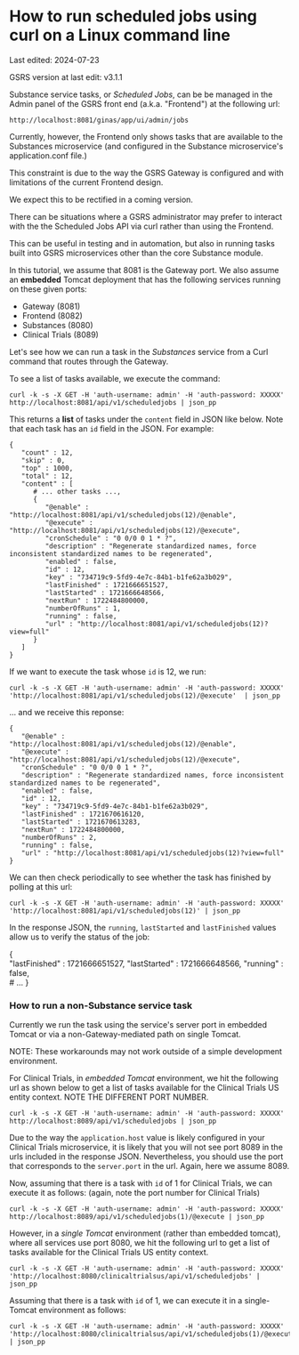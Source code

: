 # How to run scheduled jobs using curl on a Linux command line

Last edited: 2024-07-23

GSRS version at last edit: v3.1.1

Substance service tasks, or *Scheduled Jobs*, can be be managed in the Admin panel of the GSRS front end (a.k.a. "Frontend") at the following url: 

```
http://localhost:8081/ginas/app/ui/admin/jobs
```

Currently, however, the Frontend only shows tasks that are available to the Substances microservice (and configured in the Substance microservice's application.conf file.) 

This constraint is due to the way the GSRS Gateway is configured and with limitations of the current Frontend design.

We expect this to be rectified in a coming version.

There can be situations where a GSRS administrator may prefer to interact with the the Scheduled Jobs API via curl rather than using the Frontend. 

This can be useful in testing and in automation, but also in running tasks built into GSRS microservices other than the core Substance module. 

In this tutorial, we assume that 8081 is the Gateway port. We also assume an **embedded** Tomcat deployment that has the following services running on these given ports: 

- Gateway (8081) 
- Frontend  (8082) 
- Substances (8080) 
- Clinical Trials (8089)

Let's see how we can run a task in the *Substances* service from a Curl command that routes through the Gateway.  

To see a list of tasks available, we execute the command: 

```
curl -k -s -X GET -H 'auth-username: admin' -H 'auth-password: XXXXX' http://localhost:8081/api/v1/scheduledjobs | json_pp 
```

This returns a **list** of tasks under the `content` field in JSON like below. Note that each task has an `id` field in the JSON. For example: 

```
{
   "count" : 12,
   "skip" : 0,
   "top" : 1000,
   "total" : 12,
   "content" : [
      # ... other tasks ..., 
      {
         "@enable" : "http://localhost:8081/api/v1/scheduledjobs(12)/@enable",
         "@execute" : "http://localhost:8081/api/v1/scheduledjobs(12)/@execute",
         "cronSchedule" : "0 0/0 0 1 * ?",
         "description" : "Regenerate standardized names, force inconsistent standardized names to be regenerated",
         "enabled" : false,
         "id" : 12,
         "key" : "734719c9-5fd9-4e7c-84b1-b1fe62a3b029",
         "lastFinished" : 1721666651527,
         "lastStarted" : 1721666648566,
         "nextRun" : 1722484800000,
         "numberOfRuns" : 1,
         "running" : false,
         "url" : "http://localhost:8081/api/v1/scheduledjobs(12)?view=full"
      }
   ]
}
```

If we want to execute the task whose `id` is 12, we run:  

```
curl -k -s -X GET -H 'auth-username: admin' -H 'auth-password: XXXXX' 'http://localhost:8081/api/v1/scheduledjobs(12)/@execute'  | json_pp
```

... and we receive this reponse: 

```
{
   "@enable" : "http://localhost:8081/api/v1/scheduledjobs(12)/@enable",
   "@execute" : "http://localhost:8081/api/v1/scheduledjobs(12)/@execute",
   "cronSchedule" : "0 0/0 0 1 * ?",
   "description" : "Regenerate standardized names, force inconsistent standardized names to be regenerated",
   "enabled" : false,
   "id" : 12,
   "key" : "734719c9-5fd9-4e7c-84b1-b1fe62a3b029",
   "lastFinished" : 1721670616120,
   "lastStarted" : 1721670613283,
   "nextRun" : 1722484800000,
   "numberOfRuns" : 2,
   "running" : false,
   "url" : "http://localhost:8081/api/v1/scheduledjobs(12)?view=full"
}
```

We can then check periodically to see whether the task has finished by polling at this url:  

```
curl -k -s -X GET -H 'auth-username: admin' -H 'auth-password: XXXXX' 'http://localhost:8081/api/v1/scheduledjobs(12)' | json_pp 
```

In the response JSON, the `running`, `lastStarted` and `lastFinished` values allow us to verify the status of the job: 
  
  {                        
    "lastFinished" : 1721666651527,
    "lastStarted" : 1721666648566,
    "running" : false,         
    # ...
  }

### How to run a non-Substance service task 

Currently we run the task using the service's server port in embedded Tomcat or via a non-Gateway-mediated path on single Tomcat. 

NOTE: These workarounds may not work outside of a simple development environment. 

For Clinical Trials, in *embedded Tomcat* environment, we hit the following url as shown below to get a list of tasks available for the Clinical Trials US entity context. NOTE THE DIFFERENT PORT NUMBER. 

```  
curl -k -s -X GET -H 'auth-username: admin' -H 'auth-password: XXXXX' http://localhost:8089/api/v1/scheduledjobs | json_pp 
```

Due to the way the `application.host` value is likely configured in your Clinical Trials microservice, it is likely that you will not see port 8089 in the urls included in the response JSON.  Nevertheless, you should use the port that corresponds to the `server.port` in the url. Again, here we assume 8089.  

Now, assuming that there is a task with `id` of 1 for Clinical Trials, we can execute it as follows: (again, note the port number for Clinical Trials) 

```
curl -k -s -X GET -H 'auth-username: admin' -H 'auth-password: XXXXX' http://localhost:8089/api/v1/scheduledjobs(1)/@execute | json_pp
```

However, in a *single Tomcat* environment (rather than embedded tomcat), where all services use port 8080, we hit the following url to get a list of tasks available for the Clinical Trials US entity context. 

```
curl -k -s -X GET -H 'auth-username: admin' -H 'auth-password: XXXXX' 'http://localhost:8080/clinicaltrialsus/api/v1/scheduledjobs' | json_pp
```

Assuming that there is a task with `id` of 1, we can execute it in a single-Tomcat environment as follows: 

```
curl -k -s -X GET -H 'auth-username: admin' -H 'auth-password: XXXXX' 'http://localhost:8080/clinicaltrialsus/api/v1/scheduledjobs(1)/@execute' | json_pp
```
